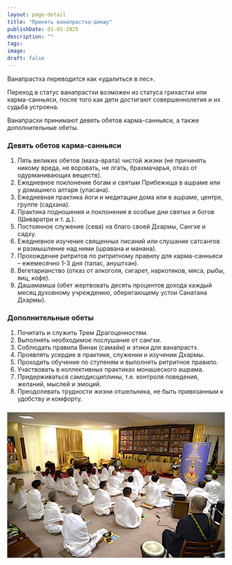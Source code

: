 ```yaml
---
layout: page-detail
title: "Принять ванапрастха-дикшу"
publishDate: 01-01-2025
description: ""
tags:
image:
draft: false
---
```


  
 Ванапрастха переводится как «удалиться в лес».

 Переход в статус ванапрастхи возможен из статуса грихастхи или карма-санньяси, после того как дети достигают совершеннолетия и их судьба устроена.

 Ванапрасхи принимают девять обетов карма-санньяси, а также дополнительные обеты.  

  
### **Девять обетов карма-санньяси**

1. Пять великих обетов (маха-врата) чистой жизни (не причинять никому вреда, не воровать, не лгать, брахмачарья, отказ от одурманивающих веществ).
2. Ежедневное поклонение богам и святым Прибежища в ашраме или у домашнего алтаря (упасана).
3. Ежедневная практика йоги и медитации дома или в ашраме, центре, группе (садхана).
4. Практика подношения и поклонения в особые дни святых и богов (Шиваратри и т. д.).
5. Постоянное служение (сева) на благо своей Дхармы, Сангхе и садху.
6. Ежедневное изучение священных писаний или слушание сатсангов и размышление над ними (шравана и манана).
7. Прохождение ритритов по ритритному правилу для карма-санньяси – ежемесячно 1-3 дня (тапас, ануштхан).
8. Вегетарианство (отказ от алкоголя, сигарет, наркотиков, мяса, рыбы, яиц, кофе).
9. Дашамамша (обет жертвовать десять процентов дохода каждый месяц духовному учреждению, оберегающему устои Санатана Дхармы).

### **Дополнительные обеты**

1. Почитать и служить Трем Драгоценностям.
2. Выполнять необходимое послушание от сангхи.
3. Соблюдать правила Винаи (самайи) и этики для ванапрастх.
4. Проявлять усердие в практике, служении и изучении Дхармы.
5. Проходить обучение по ступеням и выполнять ритритное правило.
6. Участвовать в коллективных практиках монашеского ашрама.
7. Придерживаться самодисциплины, т.е. контроля поведения, желаний, мыслей и эмоций.
8. Преодолевать трудности жизни отшельника, не быть привязанным к удобству и комфорту.

###   

![](/i/images/prinyat-karma-sannyasu-2.png) 
  
  
